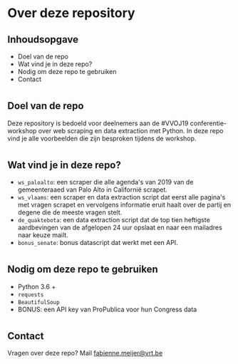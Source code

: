 # Over deze repository

## Inhoudsopgave

* Doel van de repo
* Wat vind je in deze repo?
* Nodig om deze repo te gebruiken
* Contact

#

## Doel van de repo

Deze repository is bedoeld voor deelnemers aan de #VVOJ19 conferentie-workshop over web scraping en data extraction met Python. In deze repo vind je alle voorbeelden die zijn besproken tijdens de workshop.

# 

## Wat vind je in deze repo?

* `ws_paloalto`: een scraper die alle agenda's van 2019 van de gemeenteraaed van Palo Alto in Californië scrapet. 
* `ws_vlaams`: een scraper en data extraction script dat eerst alle pagina's met vragen scrapet en vervolgens informatie eruit haalt over de partij en degene die de meeste vragen stelt. 
* `de_quaktebota`: een data extraction script dat de top tien heftigste aardbevingen van de afgelopen 24 uur opslaat en naar een mailadres naar keuze mailt.
* `bonus_senate`: bonus datascript dat werkt met een API.

# 

## Nodig om deze repo te gebruiken

* Python 3.6 +
* `requests`
* `BeautifulSoup`
* BONUS: een API key van ProPublica voor hun Congress data

#

## Contact

Vragen over deze repo? Mail fabienne.meijer@vrt.be

